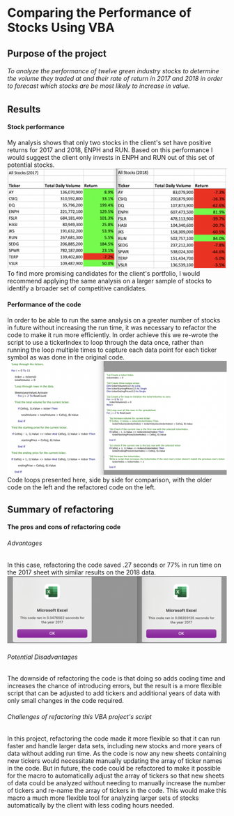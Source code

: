 # Comparing the Performance of Stocks Using VBA
## Purpose of the project
###### To analyze the performance of twelve green industry stocks to determine the volume they traded at and their rate of return in 2017 and 2018 in order to forecast which stocks are be most likely to increase in value.
## Results
#### Stock performance
My analysis shows that only two stocks in the client's set have positive returns for 2017 and 2018, ENPH and RUN. Based on this performance I would suggest the client only invests in ENPH and RUN out of this set of potential stocks. ![Green Stocks 2017-2018 Performance](Images/2017-2018Performance.png)
 To find more promising candidates for the client's portfolio, I would recommend applying the same analysis on a larger sample of stocks to identify a broader set of competitive candidates.

#### Performance of the code
 In order to be able to run the same analysis on a greater number of stocks in future without increasing the run time, it was necessary to refactor the code to make it run more efficiently. In order achieve this we re-wrote the script to use a tickerIndex to loop through the data once, rather than running the loop multiple times to capture each data point for each ticker symbol as was done in the original code. ![Comparing Original and Refactored Code Loops](Images/CodeComparison.png) Code loops presented here, side by side for comparison, with the older code on the left and the refactored code on the left.

## Summary of refactoring
#### The pros and cons of refactoring code
###### Advantages
In this case, refactoring the code saved .27 seconds or 77% in run time on the 2017 sheet with similar results on the 2018 data. ![Refactored Code Loop](Images/Times2017.png) 
###### Potential Disadvantages
The downside of refactoring the code is that doing so adds coding time and increases the chance of introducing errors, but the result is a more flexible script that can be adjusted to add tickers and additional years of data with only small changes in the code required.

###### Challenges of refactoring this VBA project's script
In this project, refactoring the code made it more flexible so that it can run faster and handle larger data sets, including new stocks and more years of data without adding run time. As the code is now any new sheets containing new tickers would necessitate manually updating the array of ticker names in the code. But in future, the code could be refactored to make it possible for the macro to automatically adjust the array of tickers so that new sheets of data could be analyzed without needing to manually increase the number of tickers and re-name the array of tickers in the code. This would make this macro a much more flexible tool for analyzing larger sets of stocks automatically by the client with less coding hours needed.

